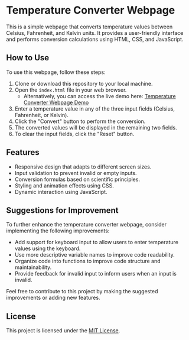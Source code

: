 # Temperature Converter Webpage

This is a simple webpage that converts temperature values between Celsius, Fahrenheit, and Kelvin units. It provides a user-friendly interface and performs conversion calculations using HTML, CSS, and JavaScript.

## How to Use

To use this webpage, follow these steps:

1. Clone or download this repository to your local machine.
2. Open the `index.html` file in your web browser.
   - Alternatively, you can access the live demo here: [Temperature Converter Webpage Demo](https://imvinaytajane.github.io/Temperature-converter-webpage/)
3. Enter a temperature value in any of the three input fields (Celsius, Fahrenheit, or Kelvin).
4. Click the "Convert" button to perform the conversion.
5. The converted values will be displayed in the remaining two fields.
6. To clear the input fields, click the "Reset" button.

## Features

- Responsive design that adapts to different screen sizes.
- Input validation to prevent invalid or empty inputs.
- Conversion formulas based on scientific principles.
- Styling and animation effects using CSS.
- Dynamic interaction using JavaScript.

## Suggestions for Improvement

To further enhance the temperature converter webpage, consider implementing the following improvements:

- Add support for keyboard input to allow users to enter temperature values using the keyboard.
- Use more descriptive variable names to improve code readability.
- Organize code into functions to improve code structure and maintainability.
- Provide feedback for invalid input to inform users when an input is invalid.

Feel free to contribute to this project by making the suggested improvements or adding new features.

## License

This project is licensed under the [MIT License](LICENSE).
